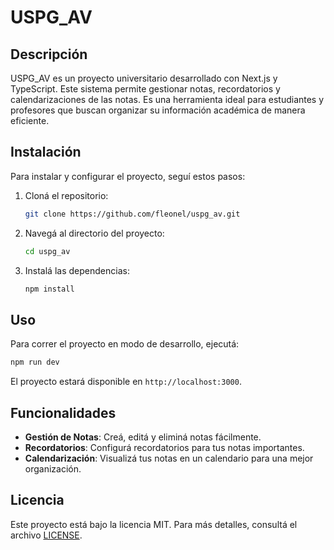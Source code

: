 # USPG_AV

## Descripción

USPG_AV es un proyecto universitario desarrollado con Next.js y TypeScript. Este sistema permite gestionar notas, recordatorios y calendarizaciones de las notas. Es una herramienta ideal para estudiantes y profesores que buscan organizar su información académica de manera eficiente.

## Instalación

Para instalar y configurar el proyecto, seguí estos pasos:

1. Cloná el repositorio:

   ```bash
   git clone https://github.com/fleonel/uspg_av.git
   ```

2. Navegá al directorio del proyecto:

   ```bash
   cd uspg_av
   ```

3. Instalá las dependencias:

   ```bash
   npm install
   ```

## Uso

Para correr el proyecto en modo de desarrollo, ejecutá:
```bash
npm run dev
```

El proyecto estará disponible en `http://localhost:3000`.

## Funcionalidades

- **Gestión de Notas**: Creá, editá y eliminá notas fácilmente.
- **Recordatorios**: Configurá recordatorios para tus notas importantes.
- **Calendarización**: Visualizá tus notas en un calendario para una mejor organización.

## Licencia

Este proyecto está bajo la licencia MIT. Para más detalles, consultá el archivo [LICENSE](LICENSE).
